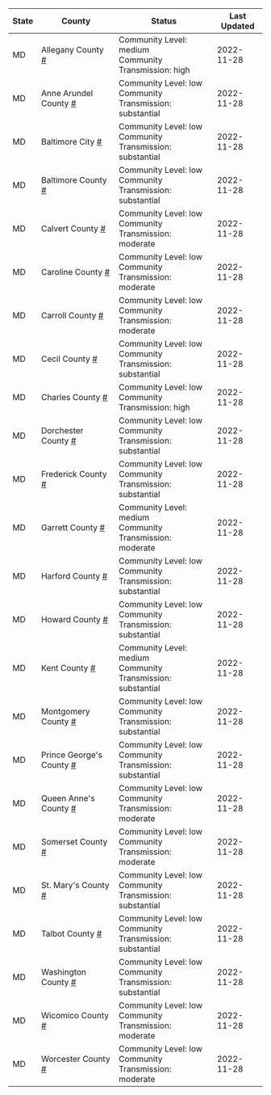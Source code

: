 State | County | Status | Last Updated
--- | --- | --- | --- 
MD | Allegany County <a href="#allegany_county">#</a> | <a name="allegany_county"></a>Community Level: medium<br/>Community Transmission: high | 2022-11-28
MD | Anne Arundel County <a href="#anne_arundel_county">#</a> | <a name="anne_arundel_county"></a>Community Level: low<br/>Community Transmission: substantial | 2022-11-28
MD | Baltimore City <a href="#baltimore_city">#</a> | <a name="baltimore_city"></a>Community Level: low<br/>Community Transmission: substantial | 2022-11-28
MD | Baltimore County <a href="#baltimore_county">#</a> | <a name="baltimore_county"></a>Community Level: low<br/>Community Transmission: substantial | 2022-11-28
MD | Calvert County <a href="#calvert_county">#</a> | <a name="calvert_county"></a>Community Level: low<br/>Community Transmission: moderate | 2022-11-28
MD | Caroline County <a href="#caroline_county">#</a> | <a name="caroline_county"></a>Community Level: low<br/>Community Transmission: moderate | 2022-11-28
MD | Carroll County <a href="#carroll_county">#</a> | <a name="carroll_county"></a>Community Level: low<br/>Community Transmission: moderate | 2022-11-28
MD | Cecil County <a href="#cecil_county">#</a> | <a name="cecil_county"></a>Community Level: low<br/>Community Transmission: substantial | 2022-11-28
MD | Charles County <a href="#charles_county">#</a> | <a name="charles_county"></a>Community Level: low<br/>Community Transmission: high | 2022-11-28
MD | Dorchester County <a href="#dorchester_county">#</a> | <a name="dorchester_county"></a>Community Level: low<br/>Community Transmission: substantial | 2022-11-28
MD | Frederick County <a href="#frederick_county">#</a> | <a name="frederick_county"></a>Community Level: low<br/>Community Transmission: substantial | 2022-11-28
MD | Garrett County <a href="#garrett_county">#</a> | <a name="garrett_county"></a>Community Level: medium<br/>Community Transmission: moderate | 2022-11-28
MD | Harford County <a href="#harford_county">#</a> | <a name="harford_county"></a>Community Level: low<br/>Community Transmission: substantial | 2022-11-28
MD | Howard County <a href="#howard_county">#</a> | <a name="howard_county"></a>Community Level: low<br/>Community Transmission: substantial | 2022-11-28
MD | Kent County <a href="#kent_county">#</a> | <a name="kent_county"></a>Community Level: medium<br/>Community Transmission: substantial | 2022-11-28
MD | Montgomery County <a href="#montgomery_county">#</a> | <a name="montgomery_county"></a>Community Level: low<br/>Community Transmission: substantial | 2022-11-28
MD | Prince George's County <a href="#prince_george's_county">#</a> | <a name="prince_george's_county"></a>Community Level: low<br/>Community Transmission: substantial | 2022-11-28
MD | Queen Anne's County <a href="#queen_anne's_county">#</a> | <a name="queen_anne's_county"></a>Community Level: low<br/>Community Transmission: moderate | 2022-11-28
MD | Somerset County <a href="#somerset_county">#</a> | <a name="somerset_county"></a>Community Level: low<br/>Community Transmission: moderate | 2022-11-28
MD | St. Mary's County <a href="#st._mary's_county">#</a> | <a name="st._mary's_county"></a>Community Level: low<br/>Community Transmission: substantial | 2022-11-28
MD | Talbot County <a href="#talbot_county">#</a> | <a name="talbot_county"></a>Community Level: low<br/>Community Transmission: substantial | 2022-11-28
MD | Washington County <a href="#washington_county">#</a> | <a name="washington_county"></a>Community Level: low<br/>Community Transmission: substantial | 2022-11-28
MD | Wicomico County <a href="#wicomico_county">#</a> | <a name="wicomico_county"></a>Community Level: low<br/>Community Transmission: moderate | 2022-11-28
MD | Worcester County <a href="#worcester_county">#</a> | <a name="worcester_county"></a>Community Level: low<br/>Community Transmission: moderate | 2022-11-28
